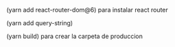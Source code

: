 (yarn add react-router-dom@6) para instalar react router

(yarn add query-string)

(yarn build) para crear la carpeta de produccion
